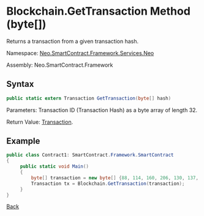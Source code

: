 # Blockchain.GetTransaction Method (byte[])

Returns a transaction from a given transaction hash.

Namespace: [Neo.SmartContract.Framework.Services.Neo](../../neo.md)

Assembly: Neo.SmartContract.Framework

## Syntax

```c#
public static extern Transaction GetTransaction(byte[] hash)
```

Parameters: Transaction ID (Transaction Hash) as a byte array of length 32.

Return Value: [Transaction](../Transaction.md).

## Example

```c#
public class Contract1: SmartContract.Framework.SmartContract
{
     public static void Main()
     {
         byte[] transaction = new byte[] {88, 114, 160, 206, 130, 137, 41, 94, 119, 120, 242, 71, 232, 244, 3, 20, 165, 69, 182, 106, 185, 119, 239, 183, 65, 174, 220, 157, 251, 28, 215};
         Transaction tx = Blockchain.GetTransaction(transaction);
     }
}
```



[Back](../Blockchain.md)
